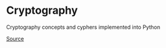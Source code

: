 # Cryptography

Cryptography concepts and cyphers implemented into Python

[Source](https://picoctf.org/learning_guides/Book-2-Cryptography.pdf)
